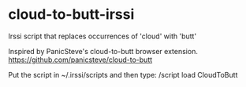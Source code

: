 cloud-to-butt-irssi
=======================

Irssi script that replaces occurrences of 'cloud' with 'butt'

Inspired by PanicSteve's cloud-to-butt browser extension. https://github.com/panicsteve/cloud-to-butt

Put the script in ~/.irssi/scripts and then type: /script load CloudToButt
